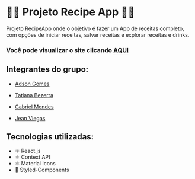<h1>🧑‍🍳 Projeto Recipe App 👨‍🍳</h1>

<p>Projeto RecipeApp onde o objetivo é fazer um App de receitas completo, com opções de iniciar receitas, salvar receitas e explorar receitas e drinks.</p>

<h3>Você pode visualizar o site clicando <a href="https://projeto-recipe-app-qng38rxln-marcsvinicius.vercel.app" target="_blank" >AQUI</a></h3>

<h2>Integrantes do grupo:</h2>
<ul>
  <li><a href="https://www.linkedin.com/in/ACoAADF8tPABxLdVlduLLo4rfLny7Nfy0zyUlyg?lipi=urn%3Ali%3Apage%3Ad_flagship3_detail_base%3Bn3wf9EG3Rw%2B64FepQ9PnSw%3D%3D"><p>Adson Gomes</p></a></li>
  <li><a href="https://www.linkedin.com/in/ACoAABzz9swB9rvDyCJZb9o5b2dmgYHsw3GGLAI?lipi=urn%3Ali%3Apage%3Ad_flagship3_detail_base%3Bn3wf9EG3Rw%2B64FepQ9PnSw%3D%3D"><p>Tatiana Bezerra</p></a></li>
  <li><a href="https://www.linkedin.com/in/ACoAACQVXygBNglSrcDOCFyipqxblpQ8-yfGHmI?lipi=urn%3Ali%3Apage%3Ad_flagship3_detail_base%3Bn3wf9EG3Rw%2B64FepQ9PnSw%3D%3D"><p>Gabriel Mendes</p></a></li>
  <li><a href="https://www.linkedin.com/in/ACoAAArGTLwBiPNBOt_YSQIJR1NryVjluall5d8?lipi=urn%3Ali%3Apage%3Ad_flagship3_detail_base%3Bn3wf9EG3Rw%2B64FepQ9PnSw%3D%3D"><p>Jean Viegas</p></a></li>
</ul>

<h2>Tecnologias utilizadas: </h2>
<ul>
  <li>⚛️ React.js</li>
  <li>⚛️ Context API</li>
  <li>⚛️ Material Icons</li>
  <li>💅 Styled-Components</li>
</ul>
